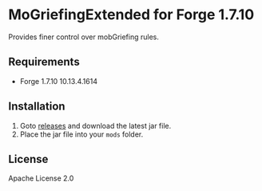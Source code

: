# MoGriefingExtended for Forge 1.7.10

Provides finer control over mobGriefing rules.

## Requirements

- Forge 1.7.10 10.13.4.1614

## Installation

1. Goto [releases](https://github.com/koyomiji/MobGriefingExtended/releases) and download the latest jar file.
2. Place the jar file into your `mods` folder.

## License

Apache License 2.0